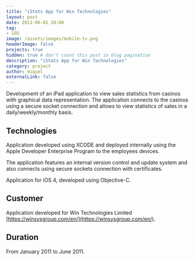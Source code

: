 ```yaml
---
title: "iStats App for Win Technologies"
layout: post
date: 2011-06-01 20:00
tag:
- iOS
image: /assets/images/mobile-tv.png
headerImage: false
projects: true
hidden: true # don't count this post in blog pagination
description: "iStats App for Win Technologies"
category: project
author: miquel
externalLink: false
---
```


Development of an iPad application to view sales statistics from casinos with
graphical data representation. The application connects to the casinos using a
secure socket connection and allows to view statistics of sales in a
daily/weekly/monthly basis.

## Technologies

Application developed using XCODE and deployed internally using the Apple
Developer Enterprise Program to the employees devices.

The application features an internal version control and update system and also
connects using secure sockets connection with certificates.

Application for iOS 4, developed using Objective-C.

## Customer

Application developed for Win Technologies Limited [https://winsysgroup.com/en/](https://winsysgroup.com/en/).

## Duration

From January 2011 to June 2011.

